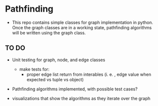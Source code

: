 # Pathfinding

- This repo contains simple classes for graph implementation in python. Once the graph classes are in a working state, pathfinding algorithms will be written using the graph class.

## TO DO

- Unit testing for graph, node, and edge classes 

	- make tests for:
		- proper edge list return from interables (i. e. , edge value when expected vs tuple vs object)

- Pathfinding algorithms implemented, with possible test cases?
- visualizations that show the algorithms as they iterate over the graph 
